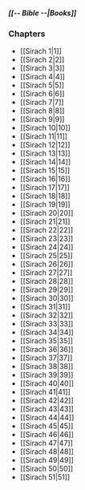 ##### *[[-- Bible --|Books]]*

### Chapters
- [[Sirach 1|1]]
- [[Sirach 2|2]]
- [[Sirach 3|3]]
- [[Sirach 4|4]]
- [[Sirach 5|5]]
- [[Sirach 6|6]]
- [[Sirach 7|7]]
- [[Sirach 8|8]]
- [[Sirach 9|9]]
- [[Sirach 10|10]]
- [[Sirach 11|11]]
- [[Sirach 12|12]]
- [[Sirach 13|13]]
- [[Sirach 14|14]]
- [[Sirach 15|15]]
- [[Sirach 16|16]]
- [[Sirach 17|17]]
- [[Sirach 18|18]]
- [[Sirach 19|19]]
- [[Sirach 20|20]]
- [[Sirach 21|21]]
- [[Sirach 22|22]]
- [[Sirach 23|23]]
- [[Sirach 24|24]]
- [[Sirach 25|25]]
- [[Sirach 26|26]]
- [[Sirach 27|27]]
- [[Sirach 28|28]]
- [[Sirach 29|29]]
- [[Sirach 30|30]]
- [[Sirach 31|31]]
- [[Sirach 32|32]]
- [[Sirach 33|33]]
- [[Sirach 34|34]]
- [[Sirach 35|35]]
- [[Sirach 36|36]]
- [[Sirach 37|37]]
- [[Sirach 38|38]]
- [[Sirach 39|39]]
- [[Sirach 40|40]]
- [[Sirach 41|41]]
- [[Sirach 42|42]]
- [[Sirach 43|43]]
- [[Sirach 44|44]]
- [[Sirach 45|45]]
- [[Sirach 46|46]]
- [[Sirach 47|47]]
- [[Sirach 48|48]]
- [[Sirach 49|49]]
- [[Sirach 50|50]]
- [[Sirach 51|51]]
